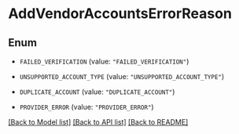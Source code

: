 # AddVendorAccountsErrorReason

## Enum


* `FAILED_VERIFICATION` (value: `"FAILED_VERIFICATION"`)

* `UNSUPPORTED_ACCOUNT_TYPE` (value: `"UNSUPPORTED_ACCOUNT_TYPE"`)

* `DUPLICATE_ACCOUNT` (value: `"DUPLICATE_ACCOUNT"`)

* `PROVIDER_ERROR` (value: `"PROVIDER_ERROR"`)


[[Back to Model list]](../README.md#documentation-for-models) [[Back to API list]](../README.md#documentation-for-api-endpoints) [[Back to README]](../README.md)


